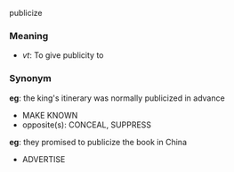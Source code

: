 publicize
### Meaning
+ _vt_: To give publicity to

### Synonym

__eg__: the king's itinerary was normally publicized in advance

+ MAKE KNOWN
+ opposite(s): CONCEAL, SUPPRESS

__eg__: they promised to publicize the book in China

+ ADVERTISE


